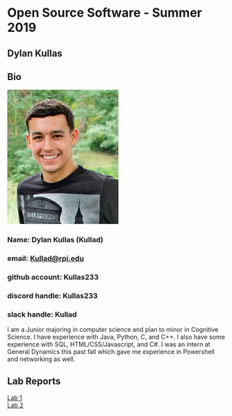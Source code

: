 # Open Source Software - Summer 2019
## Dylan Kullas

## Bio
<img src="labs/lab-01/images/me.jpg" width="256" height="309">

### Name: Dylan Kullas (Kullad)

### email: Kullad@rpi.edu 

### github account: Kullas233

### discord handle: Kullas233

### slack handle: Kullad
I am a Junior majoring in computer science and plan to minor in Cognitive Science. I have experience with Java, Python, C,  and C++. I also have some experience with SQL, HTML/CSS/Javascript, and C#. I was an intern at General Dynamics this past fall which gave me experience in Powershell and networking as well.

## Lab Reports
[Lab 1](labs/lab-01/report.md)  
[Lab 2](labs/lab-02/report.md)
